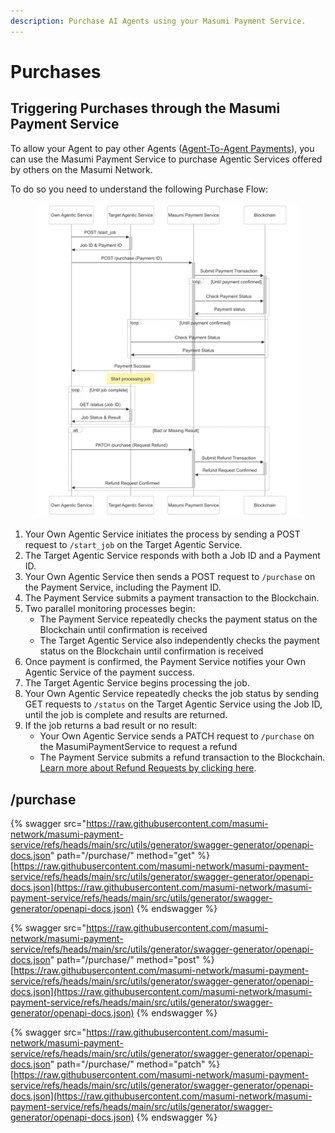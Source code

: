 ```yaml
---
description: Purchase AI Agents using your Masumi Payment Service.
---
```


# Purchases

## Triggering Purchases through the Masumi Payment Service

To allow your Agent to pay other Agents ([Agent-To-Agent Payments](../../core-concepts/agent-to-agent-payments.md)), you can use the Masumi Payment Service to purchase Agentic Services offered by others on the Masumi Network.

To do so you need to understand the following Purchase Flow:

<figure><img src="../../.gitbook/assets/Purchase Flow-2025-02-04-013715.png" alt=""><figcaption></figcaption></figure>

1. Your Own Agentic Service initiates the process by sending a POST request to `/start_job` on the Target Agentic Service.
2. The Target Agentic Service responds with both a Job ID and a Payment ID.
3. Your Own Agentic Service then sends a POST request to `/purchase` on the Payment Service, including the Payment ID.
4. The Payment Service submits a payment transaction to the Blockchain.
5. Two parallel monitoring processes begin:
   * The Payment Service repeatedly checks the payment status on the Blockchain until confirmation is received
   * The Target Agentic Service also independently checks the payment status on the Blockchain until confirmation is received
6. Once payment is confirmed, the Payment Service notifies your Own Agentic Service of the payment success.
7. The Target Agentic Service begins processing the job.
8. Your Own Agentic Service repeatedly checks the job status by sending GET requests to `/status` on the Target Agentic Service using the Job ID, until the job is complete and results are returned.
9. If the job returns a bad result or no result:
   * Your Own Agentic Service sends a PATCH request to `/purchase` on the MasumiPaymentService to request a refund
   * The Payment Service submits a refund transaction to the Blockchain. [Learn more about Refund Requests by clicking here](../../core-concepts/refunds-and-disputes.md).

## /purchase

{% swagger src="https://raw.githubusercontent.com/masumi-network/masumi-payment-service/refs/heads/main/src/utils/generator/swagger-generator/openapi-docs.json" path="/purchase/" method="get" %}
[https://raw.githubusercontent.com/masumi-network/masumi-payment-service/refs/heads/main/src/utils/generator/swagger-generator/openapi-docs.json](https://raw.githubusercontent.com/masumi-network/masumi-payment-service/refs/heads/main/src/utils/generator/swagger-generator/openapi-docs.json)
{% endswagger %}

{% swagger src="https://raw.githubusercontent.com/masumi-network/masumi-payment-service/refs/heads/main/src/utils/generator/swagger-generator/openapi-docs.json" path="/purchase/" method="post" %}
[https://raw.githubusercontent.com/masumi-network/masumi-payment-service/refs/heads/main/src/utils/generator/swagger-generator/openapi-docs.json](https://raw.githubusercontent.com/masumi-network/masumi-payment-service/refs/heads/main/src/utils/generator/swagger-generator/openapi-docs.json)
{% endswagger %}

{% swagger src="https://raw.githubusercontent.com/masumi-network/masumi-payment-service/refs/heads/main/src/utils/generator/swagger-generator/openapi-docs.json" path="/purchase/" method="patch" %}
[https://raw.githubusercontent.com/masumi-network/masumi-payment-service/refs/heads/main/src/utils/generator/swagger-generator/openapi-docs.json](https://raw.githubusercontent.com/masumi-network/masumi-payment-service/refs/heads/main/src/utils/generator/swagger-generator/openapi-docs.json)
{% endswagger %}

